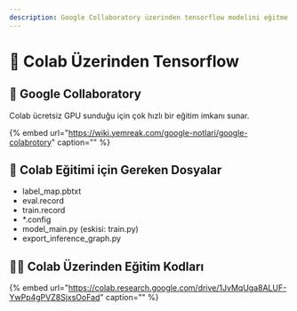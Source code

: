 ```yaml
---
description: Google Collaboratory üzerinden tensorflow modelini eğitme
---
```


# 🌠 Colab Üzerinden Tensorflow

## 🔰 Google Collaboratory <a id="oencelikle-google-collaboratory-nedir"></a>

Colab ücretsiz GPU sunduğu için çok hızlı bir eğitim imkanı sunar.

{% embed url="https://wiki.yemreak.com/google-notlari/google-colabrotory" caption="" %}

## 📂 Colab Eğitimi için Gereken Dosyalar <a id="colab-egitimi-icin-gereken-dosyalar"></a>

* label\_map.pbtxt
* eval.record
* train.record
* \*.config
* model\_main.py \(eskisi: train.py\)
* export\_inference\_graph.py

## 👩‍💻 Colab Üzerinden Eğitim Kodları <a id="colab-uzerinden-egitim-kodlari"></a>

{% embed url="https://colab.research.google.com/drive/1JvMqUga8ALUF-YwPp4gPVZ8SjxsOoFad" caption="" %}

